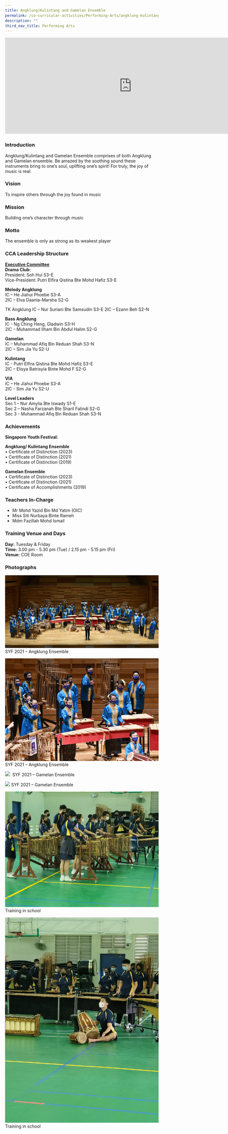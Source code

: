 ```yaml
---
title: Angklung|Kulintang and Gamelan Ensemble
permalink: /co-curricular-activities/Performing-Arts/angklung-kulintang-and-gamelan-ensemble/
description: ""
third_nav_title: Performing Arts
---
```

<center><iframe width="830" height="315" src="https://www.youtube.com/embed/XsBwV_icwtQ" title="2022 AKG Open House" frameborder="0" allow="accelerometer; autoplay; clipboard-write; encrypted-media; gyroscope; picture-in-picture" allowfullscreen=""></iframe></center>


### Introduction

Angklung/Kulintang and Gamelan Ensemble comprises of both Angklung and Gamelan ensemble. Be amazed by the soothing sound these instruments bring to one’s soul, uplifting one’s spirit! For truly, the joy of music is real.

### Vision

To inspire others through the joy found in music&nbsp;

### Mission

Building one’s character through music

### Motto

The ensemble is only as strong as its weakest player

### CCA Leadership Structure

**<u>Executive Committee</u>**  
**Drama Club:**  
President: Soh Hui S3-E  
Vice-President: Putri Elfira Qistina Bte Mohd Hafiz S3-E

**Melody Angklung**  
IC – He Jiahui Phoebe S3-A  
2IC – Elva Daania-Marsha S2-G

TK Angklung
IC – Nur Suriani Bte Samsudin S3-E
2IC – Ezann Beh S2-N

**Bass Angklung**  
IC - Ng Ching Heng, Gladwin S3-H  
2IC – Muhammad Ilham Bin Abdul Halim S2-G

**Gamelan**  
IC – Muhammad Afiq Bin Reduan Shah S3-N  
2IC – Sim Jia Yu S2-U

**Kulintang**  
IC - Putri Elfira Qistina Bte Mohd Hafiz S3-E  
2IC – Elisya Batrisyia Binte Mohd F S2-G

**VIA**   
IC – He Jiahui Phoebe S3-A  
2IC - Sim Jia Yu S2-U

**Level Leaders**  
Sec 1 – Nur Amylia Bte Iswady S1-E  
Sec 2 – Nasha Farzanah Bte Sharil Falindi S2-G  
Sec 3 -  Muhammad Afiq Bin Reduan Shah S3-N


### Achievements

**Singapore Youth Festival:**  

**Angklung/ Kulintang Ensemble**  
•	Certificate of Distinction (2023)  
•	Certificate of Distinction (2021)  
•	Certificate of Distinction (2019)  

**Gamelan Ensemble**  
•	Certificate of Distinction (2023)  
•	Certificate of Distinction (2021)  
•	Certificate of Accomplishments (2019)  



### Teachers In-Charge

* Mr Mohd Yazid Bin Md Yatim (OIC)  
* Miss Siti Nurbaya Binte Rameh  
* Mdm Fazillah Mohd Ismail

### Training Venue and Days

**Day:**&nbsp;Tuesday &amp; Friday   
**Time:**&nbsp;3.00 pm - 5.30 pm (Tue) / 2.15 pm - 5.15 pm (Fri)   
**Venue:**&nbsp;COE Room



### Photographs

![](/images/akge1.jpeg)
SYF 2021 – Angklung Ensemble

![](/images/akge2.jpeg)
SYF 2021 – Angklung Ensemble

![](/images/akge3.jpeg)
&nbsp;SYF 2021 – Gamelan Ensemble

![](/images/akge4.jpeg)
SYF 2021 – Gamelan Ensemble

![](/images/akge5.jpeg)
Training in school

![](/images/akge6.jpeg)
Training in school